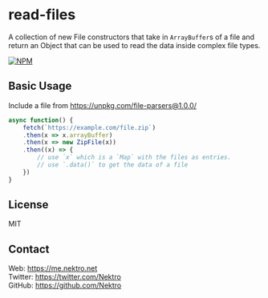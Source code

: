 # read-files
A collection of new File constructors that take in `ArrayBuffer`s of a file and return an Object that can be used to read the data inside complex file types.

[![NPM](https://nodei.co/npm/file-parsers.png?downloads=true)](https://nodei.co/npm/file-parsers/)

## Basic Usage
Include a file from https://unpkg.com/file-parsers@1.0.0/

```js
async function() {
    fetch(`https://example.com/file.zip`)
    .then(x => x.arrayBuffer)
    .then(x => new ZipFile(x))
    .then((x) => {
        // use `x` which is a `Map` with the files as entries.
        // use `.data()` to get the data of a file
    })
}
```

## License
MIT

## Contact
Web: https://me.nektro.net  
Twitter: https://twitter.com/Nektro  
GitHub: https://github.com/Nektro
